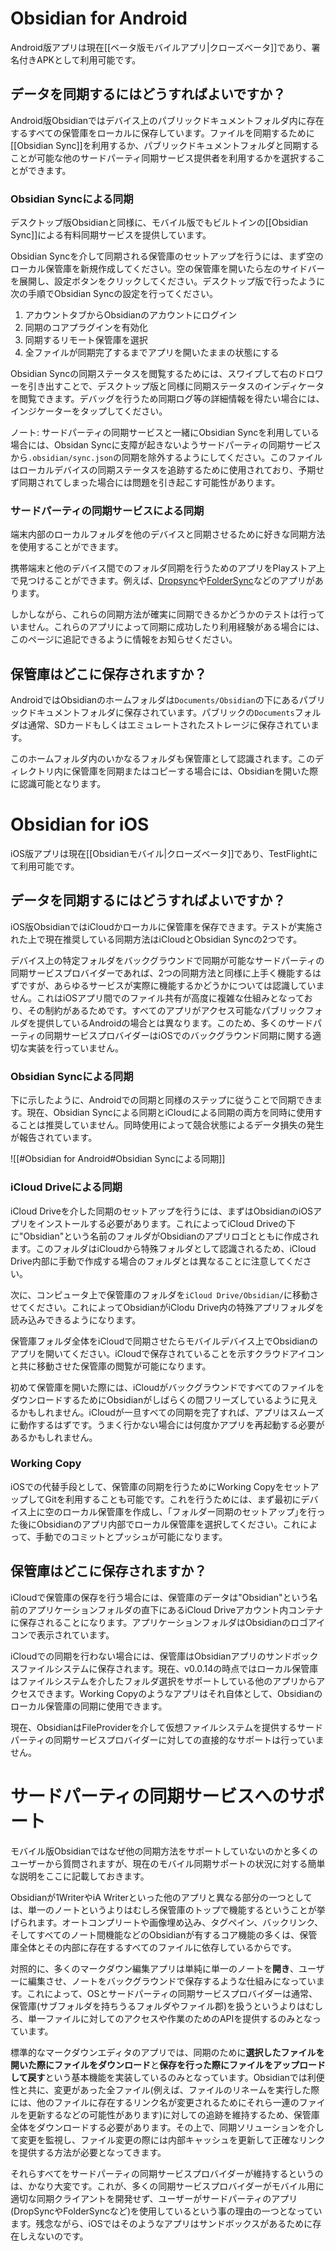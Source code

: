 # Obsidian for Android

Android版アプリは現在[[ベータ版モバイルアプリ|クローズベータ]]であり、署名付きAPKとして利用可能です。

## データを同期するにはどうすればよいですか？

Android版Obsidianではデバイス上のパブリックドキュメントフォルダ内に存在するすべての保管庫をローカルに保存しています。ファイルを同期するために[[Obsidian Sync]]を利用するか、パブリックドキュメントフォルダと同期することが可能な他のサードパーティ同期サービス提供者を利用するかを選択することができます。

### Obsidian Syncによる同期

デスクトップ版Obsidianと同様に、モバイル版でもビルトインの[[Obsidian Sync]]による有料同期サービスを提供しています。

Obsidian Syncを介して同期される保管庫のセットアップを行うには、まず空のローカル保管庫を新規作成してください。空の保管庫を開いたら左のサイドバーを展開し、設定ボタンをクリックしてください。デスクトップ版で行ったように次の手順でObsidian Syncの設定を行ってください。

1. アカウントタブからObsidianのアカウントにログイン
2. 同期のコアプラグインを有効化
3. 同期するリモート保管庫を選択
4. 全ファイルが同期完了するまでアプリを開いたままの状態にする

Obsidian Syncの同期ステータスを閲覧するためには、スワイプして右のドロワーを引き出すことで、デスクトップ版と同様に同期ステータスのインディケータを閲覧できます。デバッグを行うため同期ログ等の詳細情報を得たい場合には、インジケーターをタップしてください。

ノート: サードパーティの同期サービスと一緒にObsidian Syncを利用している場合には、Obsidan Syncに支障が起きないようサードパーティの同期サービスから`.obsidian/sync.json`の同期を除外するようにしてください。このファイルはローカルデバイスの同期ステータスを追跡するために使用されており、予期せず同期されてしまった場合には問題を引き起こす可能性があります。

### サードパーティの同期サービスによる同期

端末内部のローカルフォルダを他のデバイスと同期させるために好きな同期方法を使用することができます。

携帯端末と他のデバイス間でのフォルダ同期を行うためのアプリをPlayストア上で見つけることができます。例えば、[Dropsync](https://play.google.com/store/apps/details?id=com.ttxapps.dropsync)や[FolderSync](https://play.google.com/store/apps/details?id=dk.tacit.android.foldersync.lite)などのアプリがあります。

しかしながら、これらの同期方法が確実に同期できるかどうかのテストは行っていません。これらのアプリによって同期に成功したり利用経験がある場合には、このページに追記できるように情報をお知らせください。

## 保管庫はどこに保存されますか？

AndroidではObsidianのホームフォルダは`Documents/Obsidian`の下にあるパブリックドキュメントフォルダに保存されています。パブリックの`Documents`フォルダは通常、SDカードもしくはエミュレートされたストレージに保存されています。

このホームフォルダ内のいかなるフォルダも保管庫として認識されます。このディレクトリ内に保管庫を同期またはコピーする場合には、Obsidianを開いた際に認識可能となります。

# Obsidian for iOS

iOS版アプリは現在[[Obsidianモバイル|クローズベータ]]であり、TestFlightにて利用可能です。

## データを同期するにはどうすればよいですか？

iOS版ObsidianではiCloudかローカルに保管庫を保存できます。テストが実施された上で現在推奨している同期方法はiCloudとObsidian Syncの2つです。

デバイス上の特定フォルダをバックグラウンドで同期が可能なサードパーティの同期サービスプロバイダーであれば、2つの同期方法と同様に上手く機能するはずですが、あらゆるサービスが実際に機能するかどうかについては認識していません。これはiOSアプリ間でのファイル共有が高度に複雑な仕組みとなっており、その制約があるためです。すべてのアプリがアクセス可能なパブリックフォルダを提供しているAndroidの場合とは異なります。このため、多くのサードパーティの同期サービスプロバイダーはiOSでのバックグラウンド同期に関する適切な実装を行っていません。

### Obsidian Syncによる同期

下に示したように、Androidでの同期と同様のステップに従うことで同期できます。現在、Obsidian Syncによる同期とiCloudによる同期の両方を同時に使用することは推奨していません。同時使用によって競合状態によるデータ損失の発生が報告されています。

![[#Obsidian for Android#Obsidian Syncによる同期]]

### iCloud Driveによる同期

iCloud Driveを介した同期のセットアップを行うには、まずはObsidianのiOSアプリをインストールする必要があります。これによってiCloud Driveの下に"Obsidian"という名前のフォルダがObsidianのアプリロゴとともに作成されます。このフォルダはiCloudから特殊フォルダとして認識されるため、iCloud Drive内部に手動で作成する場合のフォルダとは異なることに注意してください。

次に、コンピュータ上で保管庫のフォルダを`iCloud Drive/Obsidian/`に移動させてください。これによってObsidianがiClodu Drive内の特殊アプリフォルダを読み込みできるようになります。

保管庫フォルダ全体をiCloudで同期させたらモバイルデバイス上でObsidianのアプリを開いてください。iCloudで保存されていることを示すクラウドアイコンと共に移動させた保管庫の閲覧が可能になります。

初めて保管庫を開いた際には、iCloudがバックグラウンドですべてのファイルをダウンロードするためにObsidianがしばらくの間フリーズしているように見えるかもしれません。iCloudが一旦すべての同期を完了すれば、アプリはスムーズに動作するはずです。うまく行かない場合には何度かアプリを再起動する必要があるかもしれません。

### Working Copy

iOSでの代替手段として、保管庫の同期を行うためにWorking CopyをセットアップしてGitを利用することも可能です。これを行うためには、まず最初にデバイス上に空のローカル保管庫を作成し、｢フォルダー同期のセットアップ｣を行った後にObsidianのアプリ内部でローカル保管庫を選択してください。これによって、手動でのコミットとプッシュが可能になります。

## 保管庫はどこに保存されますか？

iCloudで保管庫の保存を行う場合には、保管庫のデータは"Obsidian"という名前のアプリケーションフォルダの直下にあるiCloud Driveアカウント内コンテナに保存されることになります。アプリケーションフォルダはObsidianのロゴアイコンで表示されています。

iCloudでの同期を行わない場合には、保管庫はObsidianアプリのサンドボックスファイルシステムに保存されます。現在、v0.0.14の時点ではローカル保管庫はファイルシステムを介したフォルダ選択をサポートしている他のアプリからアクセスできます。Working Copyのようなアプリはそれ自体として、Obsidianのローカル保管庫の同期に使用できます。

現在、ObsidianはFileProviderを介して仮想ファイルシステムを提供するサードパーティの同期サービスプロバイダーに対しての直接的なサポートは行っていません。

# サードパーティの同期サービスへのサポート

モバイル版Obsidianではなぜ他の同期方法をサポートしていないのかと多くのユーザーから質問されますが、現在のモバイル同期サポートの状況に対する簡単な説明をここに記載しておきます。

Obsidianが1WriterやiA Writerといった他のアプリと異なる部分の一つとしては、単一のノートというよりはむしろ保管庫のトップで機能するということが挙げられます。オートコンプリートや画像埋め込み、タグペイン、バックリンク、そしてすべてのノート間機能などのObsidianが有するコア機能の多くは、保管庫全体とその内部に存在するすべてのファイルに依存しているからです。

対照的に、多くのマークダウン編集アプリは単純に単一のノートを**開き**、ユーザーに編集させ、ノートをバックグラウンドで保存するような仕組みになっています。これによって、OSとサードパーティの同期サービスプロバイダーは通常、保管庫(サブフォルダを持ちうるフォルダやファイル郡)を扱うというよりはむしろ、単一ファイルに対してのアクセスや作業のためのAPIを提供するのみとなっています。

標準的なマークダウンエディタのアプリでは、同期のために**選択したファイルを開いた際にファイルをダウンロード**と**保存を行った際にファイルをアップロードして戻す**という基本機能を実装しているのみとなっています。Obsidianでは利便性と共に、変更があった全ファイル(例えば、ファイルのリネームを実行した際には、他のファイルに存在するリンク名が変更されるためにそれら一連のファイルを更新するなどの可能性があります)に対しての追跡を維持するため、保管庫全体をダウンロードする必要があります。その上で、同期ソリューションを介して変更を監視し、ファイル変更の際には内部キャッシュを更新して正確なリンクを提供する方法が必要となってきます。

それらすべてをサードパーティの同期サービスプロバイダーが維持するというのは、かなり大変です。これが、多くの同期サービスプロバイダーがモバイル用に適切な同期クライアントを開発せず、ユーザーがサードパーティのアプリ(DropSyncやFolderSyncなど)を使用しているという事の理由の一つとなっています。残念ながら、iOSではそのようなアプリはサンドボックスがあるために存在しえないのです。
